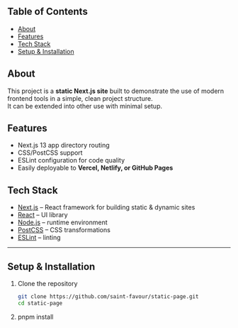 ##  Table of Contents

- [About](#about)  
- [Features](#features)  
- [Tech Stack](#tech-stack)  
- [Setup & Installation](#setup--installation) 

## About

This project is a **static Next.js site** built to demonstrate the use of modern frontend tools in a simple, clean project structure.  
It can be extended into other use with minimal setup.  


## Features
- Next.js 13 app directory routing  
- CSS/PostCSS support  
- ESLint configuration for code quality  
- Easily deployable to **Vercel, Netlify, or GitHub Pages**  


##  Tech Stack

- [Next.js](https://nextjs.org/) – React framework for building static & dynamic sites  
- [React](https://reactjs.org/) – UI library  
- [Node.js](https://nodejs.org/) – runtime environment  
- [PostCSS](https://postcss.org/) – CSS transformations  
- [ESLint](https://eslint.org/) – linting  

---

##  Setup & Installation

1. Clone the repository  
   ```bash
   git clone https://github.com/saint-favour/static-page.git
   cd static-page

2. pnpm install
